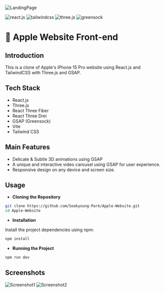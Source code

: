 ![LandingPage](https://github.com/Sookyoung-Park/Apple-Website/blob/main/assets/readme_landingPage.gif?raw=true)

<div>
    <img src="https://img.shields.io/badge/-React_JS-black?style=for-the-badge&logoColor=white&logo=react&color=000000" alt="react.js" />
    <img src="https://img.shields.io/badge/-Tailwind_CSS-black?style=for-the-badge&logoColor=white&logo=tailwindcss&color=fafafa" alt="tailwindcss" />
    <img src="https://img.shields.io/badge/-Three_JS-black?style=for-the-badge&logoColor=white&logo=threedotjs&color=8A2BE2" alt="three.js" />
    <img src="https://img.shields.io/badge/-GSAP-black?style=for-the-badge&logoColor=white&logo=greensock&color=8A2BE2" alt="greensock" />
    
</div>


# 🍏 Apple Website Front-end 

## **Introduction**

This is a clone of Apple's iPhone 15 Pro website using React.js and TailwindCSS with Three.js and GSAP.

## **Tech Stack**

- React.js
- Three.js
- React Three Fiber
- React Three Drei
- GSAP (Greensock)
- Vite
- Tailwind CSS


## **Main Features**
- Delicate & Subtle 3D animations using GSAP
- A unique and interactive video carousel using GSAP for user experience.
- Responsive design on any device and screen size.


## **Usage**
- **Cloning the Repository**

```bash
git clone https://github.com/Sookyoung-Park/Apple-Website.git
cd Apple-Website
```

- **Installation**

Install the project dependencies using npm:

```bash
npm install
```

- **Running the Project**

```bash
npm run dev
```


## **Screenshots**
![Screenshot1](https://github.com/Sookyoung-Park/Apple-Website/blob/main/assets/readme_page2.gif?raw=true)
![Screenshot2](https://github.com/Sookyoung-Park/Apple-Website/blob/main/assets/readme_page3.gif?raw=true)